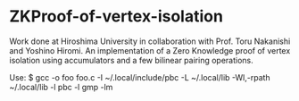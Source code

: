 # ZKProof-of-vertex-isolation
Work done at Hiroshima University in collaboration with Prof. Toru Nakanishi and Yoshino Hiromi. An implementation of a Zero Knowledge proof of vertex isolation using accumulators and a few bilinear pairing operations.

Use: $ gcc -o foo foo.c -I ~/.local/include/pbc -L ~/.local/lib -Wl,-rpath ~/.local/lib  -l pbc -l gmp -lm

